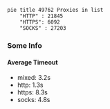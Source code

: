 
```mermaid
pie title 49762 Proxies in list
    "HTTP" : 21845
    "HTTPS": 6092
    "SOCKS" : 27203
```

### Some Info
#### Average Timeout

- mixed: 3.2s
- http: 1.3s
- https: 8.3s
- socks: 4.8s